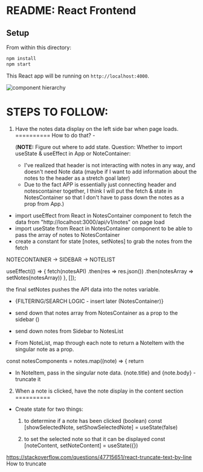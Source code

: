# README: React Frontend

## Setup

From within this directory:

```sh
npm install
npm start
```

This React app will be running on `http://localhost:4000`.


![component hierarchy](https://i.gyazo.com/2fba867b247bfd49f72a0b3a3e623a78.png)

STEPS TO FOLLOW: 
====================

1. Have the notes data display on the left side bar when page loads.
==========
    How to do that? - 

    (**NOTE:** Figure out where to add state. Question: Whether to import useState & useEffect in App or NoteContainer:

    - I've realized that header is not interacting with notes in any way, and doesn't need Note data (maybe if I want to add information about the notes to the header as a stretch goal later)
    - Due to the fact APP is essentially just connecting header and notescontainer together, I think I will put the fetch & state in NotesContainer so that I don't have to pass down the notes as a prop from App.)


 * import useEffect from React in NotesContainer component to fetch the data from "http://localhost:3000/api/v1/notes" on page load
 * import useState from React in NotesContainer component to be able to pass the array of notes to NotesContainer
 * create a constant for state [notes, setNotes] to grab the notes from the fetch

 NOTECONTAINER -> SIDEBAR -> NOTELIST 

useEffect(() => {
    fetch(notesAPI)
    .then(res => res.json())
    .then(notesArray => setNotes(notesArray))
}, []);

the final setNotes pushes the API data into the notes variable. 

* {FILTERING/SEARCH LOGIC - insert later (NotesContainer)}

* send down that notes array from NotesContainer as a prop to the sidebar (<Sidebar notes={notes}/>)
* send down notes from Sidebar to NotesList <NoteList notes={notes}/>
* From NoteList, map through each note to return a NoteItem with the singular note as a prop. 

const notesComponents = notes.map((note) => {
    return <NoteItem key={note.id} note={note}/>

* In NoteItem, pass in the singular note data. {note.title} and {note.body} - truncate it 

2. When a note is clicked, have the note display in the content section
==========

* Create state for two things: 
    1. to determine if a note has been clicked (boolean)
         const [showSelectedNote, setShowSelectedNote] = useState(false)

    2. to set the selected note so that it can be displayed 
        const [noteContent, setNoteContent] = useState({})



https://stackoverflow.com/questions/47715651/react-truncate-text-by-line How to truncate